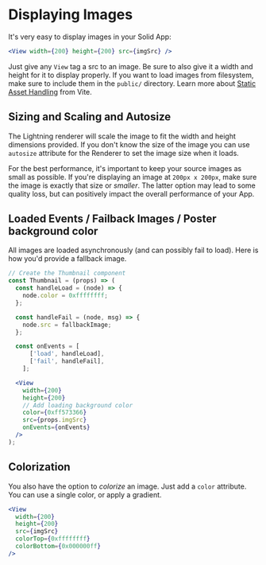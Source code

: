 # Displaying Images

It's very easy to display images in your Solid App:

```jsx
<View width={200} height={200} src={imgSrc} />
```

Just give any `View` tag a src to an image. Be sure to also give it a width and height for it to display properly. If you want to load images from filesystem, make sure to include them in the `public/` directory. Learn more about [Static Asset Handling](https://vitejs.dev/guide/assets) from Vite.

## Sizing and Scaling and Autosize

The Lightning renderer will scale the image to fit the width and height dimensions provided. If you don't know the size of the image you can use `autosize` attribute for the Renderer to set the image size when it loads.

For the best performance, it's important to keep your source images as small as possible. If you're displaying an image at `200px x 200px`, make sure the image is exactly that size or _smaller_. The latter option may lead to some quality loss, but can positively impact the overall performance of your App.

## Loaded Events / Failback Images / Poster background color

All images are loaded asynchronously (and can possibly fail to load). Here is how you'd provide a fallback image.

```jsx
// Create the Thumbnail component
const Thumbnail = (props) => (
  const handleLoad = (node) => {
    node.color = 0xffffffff;
  };

  const handleFail = (node, msg) => {
    node.src = fallbackImage;
  };

  const onEvents = [
      ['load', handleLoad],
      ['fail', handleFail],
    ];

  <View
    width={200}
    height={200}
    // Add loading background color
    color={0xff573366}
    src={props.imgSrc}
    onEvents={onEvents}
  />
);
```

## Colorization

You also have the option to _colorize_ an image. Just add a `color` attribute. You can use a single color, or apply a gradient.

```jsx
<View
  width={200}
  height={200}
  src={imgSrc}
  colorTop={0xffffffff}
  colorBottom={0x000000ff}
/>
```
